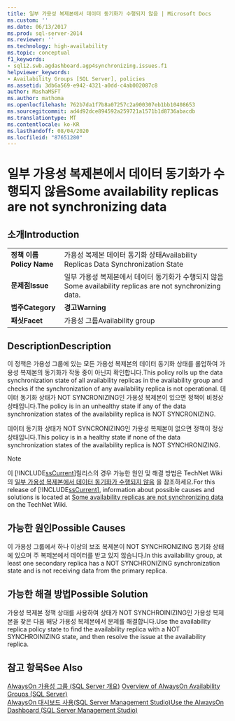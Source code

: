 ```yaml
---
title: 일부 가용성 복제본에서 데이터 동기화가 수행되지 않음 | Microsoft Docs
ms.custom: ''
ms.date: 06/13/2017
ms.prod: sql-server-2014
ms.reviewer: ''
ms.technology: high-availability
ms.topic: conceptual
f1_keywords:
- sql12.swb.agdashboard.agp4synchronizing.issues.f1
helpviewer_keywords:
- Availability Groups [SQL Server], policies
ms.assetid: 3db6a569-e942-4321-a0dd-c4ab002087c8
author: MashaMSFT
ms.author: mathoma
ms.openlocfilehash: 762b7da1f7b8a07257c2a900307eb1bb10408653
ms.sourcegitcommit: ad4d92dce894592a259721a1571b1d8736abacdb
ms.translationtype: MT
ms.contentlocale: ko-KR
ms.lasthandoff: 08/04/2020
ms.locfileid: "87651280"
---
```

# <a name="some-availability-replicas-are-not-synchronizing-data"></a><span data-ttu-id="ba8f0-102">일부 가용성 복제본에서 데이터 동기화가 수행되지 않음</span><span class="sxs-lookup"><span data-stu-id="ba8f0-102">Some availability replicas are not synchronizing data</span></span>
    
## <a name="introduction"></a><span data-ttu-id="ba8f0-103">소개</span><span class="sxs-lookup"><span data-stu-id="ba8f0-103">Introduction</span></span>  
  
|||  
|-|-|  
|<span data-ttu-id="ba8f0-104">**정책 이름**</span><span class="sxs-lookup"><span data-stu-id="ba8f0-104">**Policy Name**</span></span>|<span data-ttu-id="ba8f0-105">가용성 복제본 데이터 동기화 상태</span><span class="sxs-lookup"><span data-stu-id="ba8f0-105">Availability Replicas Data Synchronization State</span></span>|  
|<span data-ttu-id="ba8f0-106">**문제점**</span><span class="sxs-lookup"><span data-stu-id="ba8f0-106">**Issue**</span></span>|<span data-ttu-id="ba8f0-107">일부 가용성 복제본에서 데이터 동기화가 수행되지 않음</span><span class="sxs-lookup"><span data-stu-id="ba8f0-107">Some availability replicas are not synchronizing data.</span></span>|  
|<span data-ttu-id="ba8f0-108">**범주**</span><span class="sxs-lookup"><span data-stu-id="ba8f0-108">**Category**</span></span>|<span data-ttu-id="ba8f0-109">**경고**</span><span class="sxs-lookup"><span data-stu-id="ba8f0-109">**Warning**</span></span>|  
|<span data-ttu-id="ba8f0-110">**패싯**</span><span class="sxs-lookup"><span data-stu-id="ba8f0-110">**Facet**</span></span>|<span data-ttu-id="ba8f0-111">가용성 그룹</span><span class="sxs-lookup"><span data-stu-id="ba8f0-111">Availability group</span></span>|  
  
## <a name="description"></a><span data-ttu-id="ba8f0-112">Description</span><span class="sxs-lookup"><span data-stu-id="ba8f0-112">Description</span></span>  
 <span data-ttu-id="ba8f0-113">이 정책은 가용성 그룹에 있는 모든 가용성 복제본의 데이터 동기화 상태를 롤업하여 가용성 복제본의 동기화가 작동 중이 아닌지 확인합니다.</span><span class="sxs-lookup"><span data-stu-id="ba8f0-113">This policy rolls up the data synchronization state of all availability replicas in the availability group and checks if the synchronization of any availability replica is not operational.</span></span> <span data-ttu-id="ba8f0-114">데이터 동기화 상태가 NOT SYNCRONIZING인 가용성 복제본이 있으면 정책이 비정상 상태입니다.</span><span class="sxs-lookup"><span data-stu-id="ba8f0-114">The policy is in an unhealthy state if any of the data synchronization states of the availability replica is NOT SYNCRONIZING.</span></span>  
  
 <span data-ttu-id="ba8f0-115">데이터 동기화 상태가 NOT SYNCRONIZING인 가용성 복제본이 없으면 정책이 정상 상태입니다.</span><span class="sxs-lookup"><span data-stu-id="ba8f0-115">This policy is in a healthy state if none of the data synchronization states of the availability replica is NOT SYNCHRONIZING.</span></span>  
  
> [!NOTE]  
>  <span data-ttu-id="ba8f0-116">이 [!INCLUDE[ssCurrent](../../../includes/sscurrent-md.md)]릴리스의 경우 가능한 원인 및 해결 방법은 TechNet Wiki의 [일부 가용성 복제본에서 데이터 동기화가 수행되지 않음](https://go.microsoft.com/fwlink/p/?LinkId=220852) 을 참조하세요.</span><span class="sxs-lookup"><span data-stu-id="ba8f0-116">For this release of [!INCLUDE[ssCurrent](../../../includes/sscurrent-md.md)], information about possible causes and solutions is located at [Some availability replicas are not synchronizing data](https://go.microsoft.com/fwlink/p/?LinkId=220852) on the TechNet Wiki.</span></span>  
  
## <a name="possible-causes"></a><span data-ttu-id="ba8f0-117">가능한 원인</span><span class="sxs-lookup"><span data-stu-id="ba8f0-117">Possible Causes</span></span>  
 <span data-ttu-id="ba8f0-118">이 가용성 그룹에서 하나 이상의 보조 복제본이 NOT SYNCHRONIZING 동기화 상태에 있으며 주 복제본에서 데이터를 받고 있지 않습니다.</span><span class="sxs-lookup"><span data-stu-id="ba8f0-118">In this availability group, at least one secondary replica has a NOT SYNCHRONIZING synchronization state and is not receiving data from the primary replica.</span></span>  
  
## <a name="possible-solution"></a><span data-ttu-id="ba8f0-119">가능한 해결 방법</span><span class="sxs-lookup"><span data-stu-id="ba8f0-119">Possible Solution</span></span>  
 <span data-ttu-id="ba8f0-120">가용성 복제본 정책 상태를 사용하여 상태가 NOT SYNCHROINIZING인 가용성 복제본을 찾은 다음 해당 가용성 복제본에서 문제를 해결합니다.</span><span class="sxs-lookup"><span data-stu-id="ba8f0-120">Use the availability replica policy state to find the availability replica with a NOT SYNCHROINIZING state, and then resolve the issue at the availability replica.</span></span>  
  
## <a name="see-also"></a><span data-ttu-id="ba8f0-121">참고 항목</span><span class="sxs-lookup"><span data-stu-id="ba8f0-121">See Also</span></span>  
 <span data-ttu-id="ba8f0-122">[AlwaysOn 가용성 그룹 &#40;SQL Server 개요&#41;](overview-of-always-on-availability-groups-sql-server.md) </span><span class="sxs-lookup"><span data-stu-id="ba8f0-122">[Overview of AlwaysOn Availability Groups &#40;SQL Server&#41;](overview-of-always-on-availability-groups-sql-server.md) </span></span>  
 [<span data-ttu-id="ba8f0-123">AlwaysOn 대시보드 사용&#40;SQL Server Management Studio&#41;</span><span class="sxs-lookup"><span data-stu-id="ba8f0-123">Use the AlwaysOn Dashboard &#40;SQL Server Management Studio&#41;</span></span>](use-the-always-on-dashboard-sql-server-management-studio.md)  
  
  
